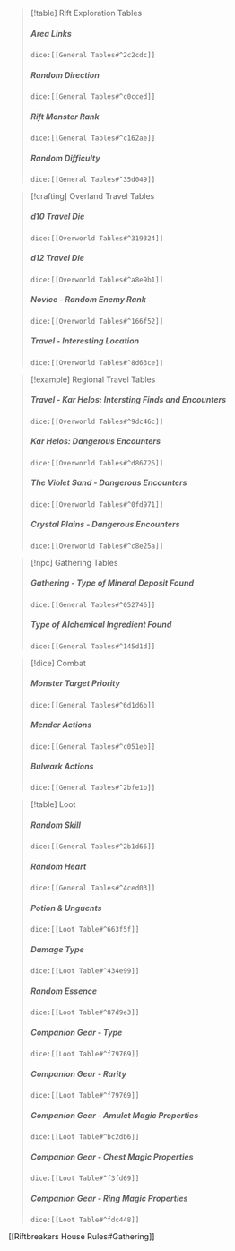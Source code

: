 > [!table] Rift Exploration Tables
> ##### Area Links
>`dice:[[General Tables#^2c2cdc]]`
>
>##### Random Direction
>`dice:[[General Tables#^c0cced]]`
>
>##### Rift Monster Rank
>`dice:[[General Tables#^c162ae]]`
>
>##### Random Difficulty
>`dice:[[General Tables#^35d049]]`

> [!crafting] Overland Travel Tables
>##### d10 Travel Die
>`dice:[[Overworld Tables#^319324]]`
>
>##### d12 Travel Die
>`dice:[[Overworld Tables#^a8e9b1]]`
>
>##### Novice - Random Enemy Rank
>`dice:[[Overworld Tables#^166f52]]`
>
>##### Travel - Interesting Location
> `dice:[[Overworld Tables#^8d63ce]]`
> 


> [!example] Regional Travel Tables
>##### Travel - Kar Helos: Intersting Finds and Encounters
>`dice:[[Overworld Tables#^9dc46c]]`
>
>##### Kar Helos: Dangerous Encounters
>`dice:[[Overworld Tables#^d86726]]`
>
>##### The Violet Sand - Dangerous Encounters
> `dice:[[Overworld Tables#^0fd971]]`
> 
>##### Crystal Plains - Dangerous Encounters
> `dice:[[Overworld Tables#^c8e25a]]`

>[!npc] Gathering Tables
>
>##### Gathering - Type of Mineral Deposit Found
>`dice:[[General Tables#^052746]]`
>
>##### Type of Alchemical Ingredient Found
>`dice:[[General Tables#^145d1d]]`

>[!dice] Combat
>
>##### Monster Target Priority
>`dice:[[General Tables#^6d1d6b]]`
>
>##### Mender Actions
>`dice:[[General Tables#^c051eb]]`
>
>##### Bulwark Actions
>`dice:[[General Tables#^2bfe1b]]`

>[!table] Loot
>
>##### Random Skill
>`dice:[[General Tables#^2b1d66]]`
>
>##### Random Heart
>`dice:[[General Tables#^4ced03]]`
>
>##### Potion & Unguents
>`dice:[[Loot Table#^663f5f]]`
>
>##### Damage Type
>`dice:[[Loot Table#^434e99]]`
>
>##### Random Essence
>`dice:[[Loot Table#^87d9e3]]`
>
>##### Companion Gear - Type
>`dice:[[Loot Table#^f79769]]`
>
>##### Companion Gear - Rarity
>`dice:[[Loot Table#^f79769]]`
>
>##### Companion Gear - Amulet Magic Properties
>`dice:[[Loot Table#^bc2db6]]`
>
>##### Companion Gear - Chest Magic Properties
>`dice:[[Loot Table#^f3fd69]]`
>
>##### Companion Gear - Ring Magic Properties
>`dice:[[Loot Table#^fdc448]]`

[[Riftbreakers House Rules#Gathering]]







